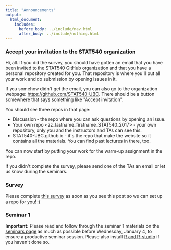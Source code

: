 ```yaml
---
title: "Announcements"
output:
  html_document:
    includes:
      before_body: ../include/nav.html
      after_body: ../include/nothing.html
---
```


### Accept your invitation to the STAT540 organization
Hi, all. If you did the survey, you should have gotten an email that you have been invited to the STAT540 GitHub organization and that you have a personal repository created for you. That repository is where you'll put all your work and do submission by opening issues in it. 

If you somehow didn't get the email, you can also go to the organization webpage: https://github.com/STAT540-UBC. There should be a button somewhere that says something like "Accept invitation". 

You should see three repos in that page: 

- Discussion - the repo where you can ask questions by opening an issue. 
- Your own repo <zz_lastname_firstname_STAT540_2017> - your own repository, only you and the instructors and TAs can see this. 
- STAT540-UBC.github.io - it's the repo that make the website so it contains all the materials. You can find past lectures in there, too. 

You can now start by putting your work for the warm-up assignment in the repo. 

If you didn't complete the survey, please send one of the TAs an email or let us know during the seminars. 

### Survey 

Please complete [this survey](https://goo.gl/forms/NzMRW87Ccmfmc6x13) as soon as you see this post so we can set up a repo for you! :)  

### Seminar 1 

**Important:** Please read and follow through the seminar 1 materials on the [seminars page](https://stat540-ubc.github.io/subpages/seminars.html) as much as possible before Wednesday, January 4, to ensure a productive seminar session. Please also install [R and R-studio](https://www.rstudio.com/products/rstudio/download/) if you haven't done so. 

